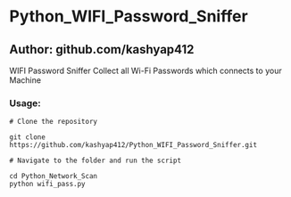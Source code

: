 # Python_WIFI_Password_Sniffer

## Author: github.com/kashyap412

  WIFI Password Sniffer Collect all Wi-Fi Passwords which connects to your Machine

### Usage:
```
# Clone the repository

git clone https://github.com/kashyap412/Python_WIFI_Password_Sniffer.git

# Navigate to the folder and run the script

cd Python_Network_Scan
python wifi_pass.py

```
